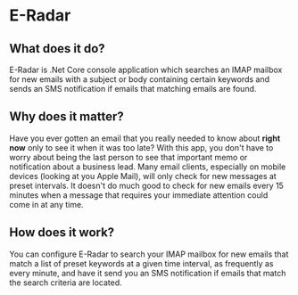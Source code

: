 # E-Radar

## What does it do?
E-Radar is .Net Core console application which searches an IMAP mailbox for new emails with a subject or body containing certain keywords
and sends an SMS notification if emails that matching emails are found. 

## Why does it matter?
Have you ever gotten an email that you really needed to know about **right now** only to see it when it was too late? With this app, you don't
have to worry about being the last person to see that important memo or notification about a business lead. 
Many email clients, especially on mobile devices (looking at you Apple Mail), will only check for new messages at preset intervals.
It doesn't do much good to check for new emails every 15 minutes when a message that requires your immediate attention could come in at any time. 

## How does it work? 
You can configure E-Radar to search your IMAP mailbox for new emails that match a list of preset keywords at a given time interval, as frequently as every minute, and have it send you an SMS notification if emails that match the search criteria are located. 

